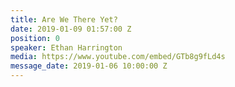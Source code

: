 ```yaml
---
title: Are We There Yet?
date: 2019-01-09 01:57:00 Z
position: 0
speaker: Ethan Harrington
media: https://www.youtube.com/embed/GTb8g9fLd4s
message_date: 2019-01-06 10:00:00 Z
---
```


